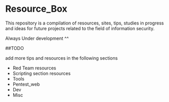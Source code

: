 # Resource_Box

This repository is a compilation of resources, sites, tips, studies in progress and ideas for future projects related to the field of information security.


Always Under development ^^


##TODO

add more tips and resources in the following sections

- Red Team resources
- Scripting section resources
- Tools
- Pentest_web
- Dev
- Misc